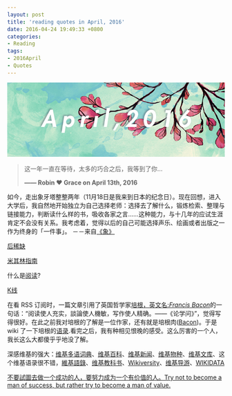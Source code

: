 ```yaml
---
layout: post
title: 'reading quotes in April, 2016'
date: 2016-04-24 19:49:33 +0800
categories:
- Reading
tags:
- 2016April
- Quotes
---
```



![reading quotes April 2016](../uploads/reading/reading_quotes_April_2016.jpg)

<blockquote class="blockquote-center">

<p>这一年一直在等待，太多的巧合之后，我等到了你...</p>
<p><strong> —— Robin ♥︎ Grace on April 13th, 2016</strong></p>
</blockquote>


<!-- more -->


如今，走出象牙塔整整两年（11月18日是我来到日本的纪念日）。现在回想，进入大学后，我自然地开始独立为自己选择老师：选择去了解什么，锻炼检索、整理与链接能力，判断读什么样的书，吸收各家之言……这种能力，与十几年的应试生涯肯定不会没有关系。我考虑着，觉得以后的自己可能选择声乐、绘画或者出版之一作为终身的「一件事」。 －－来自[《象》](http://blog.josui.me/2015-11-23-elephant-in-the-brain/)

[后稀缺](https://zh.wikipedia.org/wiki/%E5%90%8E%E7%A8%80%E7%BC%BA)

[米其林指南](https://zh.wikipedia.org/wiki/%E7%B1%B3%E5%85%B6%E6%9E%97%E6%8C%87%E5%8D%97)

什么是[阅读](https://zh.wikipedia.org/wiki/%E9%96%B1%E8%AE%80)?

[K线](https://zh.wikipedia.org/wiki/K%E7%BA%BF)


在看 RSS 订阅时，一篇文章引用了英国哲学家[培根，英文名:*Francis Bacon*](https://zh.wikipedia.org/wiki/%E5%BC%97%E5%85%B0%E8%A5%BF%E6%96%AF%C2%B7%E5%9F%B9%E6%A0%B9)的一句话：“阅读使人充实，談論使人機敏，写作使人精确。——《论学问》”，觉得写得很好。在此之前我对培根的了解是一位作家，还有就是培根肉([Bacon](https://zh.wikipedia.org/zh/%E7%85%99%E8%82%89))。于是 wiki 了一下培根的[语录](https://zh.wikiquote.org/zh/%E5%BC%97%E8%98%AD%E8%A5%BF%E6%96%AF%C2%B7%E5%9F%B9%E6%A0%B9).看完之后，我有种相见恨晚的感受。这么厉害的一个人，我长这么大都傻乎乎地没了解。

深感维基的强大：[维基多语词典](https://zh.wiktionary.org/wiki/Wiktionary:%E9%A6%96%E9%A1%B5)、[维基百科](https://zh.wikipedia.org/wiki/Wikipedia:%E9%A6%96%E9%A1%B5)、[维基新闻](https://zh.wikinews.org/wiki/Wikinews:%E9%A6%96%E9%A1%B5)、[维基物种](https://species.wikimedia.org/wiki/%E9%A6%96%E9%A1%B5)、[维基文库](https://zh.wikisource.org/wiki/Wikisource:%E9%A6%96%E9%A1%B5)、这个维基语录很不错，[維基語錄](https://en.wikiquote.org/wiki/Main_Page)、[维基教科书](https://zh.wikibooks.org/wiki/Wikibooks:%E9%A6%96%E9%A1%B5)、[Wikiversity](https://en.wikiversity.org/wiki/Wikiversity:Main_Page)、[维基导游](https://zh.wikivoyage.org/wiki/%E9%A6%96%E9%A1%B5)、[WIKIDATA](https://www.wikidata.org/wiki/Wikidata:Main_Page)

[不要試圖去做一个成功的人，要努力成为一个有价值的人。Try not to become a man of success, but rather try to become a man of value.](https://zh.wikiquote.org/wiki/%E7%88%B1%E5%9B%A0%E6%96%AF%E5%9D%A6#3.E6.9C.889.E6.97.A5)

